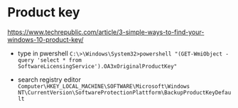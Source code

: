 # Product key
https://www.techrepublic.com/article/3-simple-ways-to-find-your-windows-10-product-key/

- type in pwershell
`
C:\>\Windows\System32>powershell "(GET-WmiObject -query 'select * from SoftwareLicensingService').OA3xOriginalProductKey"
`

- search registry editor
`
Computer\HKEY_LOCAL_MACHINE\SOFTWARE\Microsoft\Windows NT\CurrentVersion\SoftwareProtectionPlattform\BackupProductKeyDefault
`